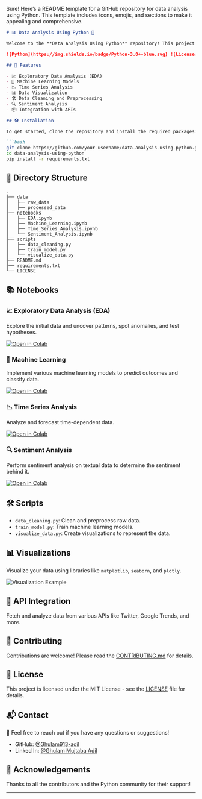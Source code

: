 Sure! Here’s a README template for a GitHub repository for data analysis using Python. This template includes icons, emojis, and sections to make it appealing and comprehensive.

```markdown
# 📊 Data Analysis Using Python 🐍

Welcome to the **Data Analysis Using Python** repository! This project is designed to provide comprehensive examples and resources for performing data analysis using Python. Explore a wide range of techniques and tools to unlock the potential of your data!

![Python](https://img.shields.io/badge/Python-3.8+-blue.svg) ![License: MIT](https://img.shields.io/badge/License-MIT-yellow.svg)

## 🚀 Features

- 📈 Exploratory Data Analysis (EDA)
- 🧠 Machine Learning Models
- 📉 Time Series Analysis
- 📊 Data Visualization
- 🛠️ Data Cleaning and Preprocessing
- 🔍 Sentiment Analysis
- 📦 Integration with APIs

## 🛠️ Installation

To get started, clone the repository and install the required packages:

```bash
git clone https://github.com/your-username/data-analysis-using-python.git
cd data-analysis-using-python
pip install -r requirements.txt
```

## 📂 Directory Structure

```plaintext
.
├── data
│   ├── raw_data
│   ├── processed_data
├── notebooks
│   ├── EDA.ipynb
│   ├── Machine_Learning.ipynb
│   ├── Time_Series_Analysis.ipynb
│   └── Sentiment_Analysis.ipynb
├── scripts
│   ├── data_cleaning.py
│   ├── train_model.py
│   └── visualize_data.py
├── README.md
├── requirements.txt
└── LICENSE
```

## 📚 Notebooks

### 📈 Exploratory Data Analysis (EDA)

Explore the initial data and uncover patterns, spot anomalies, and test hypotheses.

[![Open in Colab](https://colab.research.google.com/assets/colab-badge.svg)](https://colab.research.google.com/github/your-username/data-analysis-using-python/blob/main/notebooks/EDA.ipynb)

### 🧠 Machine Learning

Implement various machine learning models to predict outcomes and classify data.

[![Open in Colab](https://colab.research.google.com/assets/colab-badge.svg)](https://colab.research.google.com/github/your-username/data-analysis-using-python/blob/main/notebooks/Machine_Learning.ipynb)

### 📉 Time Series Analysis

Analyze and forecast time-dependent data.

[![Open in Colab](https://colab.research.google.com/assets/colab-badge.svg)](https://colab.research.google.com/github/your-username/data-analysis-using-python/blob/main/notebooks/Time_Series_Analysis.ipynb)

### 🔍 Sentiment Analysis

Perform sentiment analysis on textual data to determine the sentiment behind it.

[![Open in Colab](https://colab.research.google.com/assets/colab-badge.svg)](https://colab.research.google.com/github/your-username/data-analysis-using-python/blob/main/notebooks/Sentiment_Analysis.ipynb)

## 🛠️ Scripts

- `data_cleaning.py`: Clean and preprocess raw data.
- `train_model.py`: Train machine learning models.
- `visualize_data.py`: Create visualizations to represent the data.

## 📊 Visualizations

Visualize your data using libraries like `matplotlib`, `seaborn`, and `plotly`.

![Visualization Example](https://user-images.githubusercontent.com/your-username/visualization-example.png)

## 🔗 API Integration

Fetch and analyze data from various APIs like Twitter, Google Trends, and more.

## 🤝 Contributing

Contributions are welcome! Please read the [CONTRIBUTING.md](CONTRIBUTING.md) for details.

## 📄 License

This project is licensed under the MIT License - see the [LICENSE](LICENSE) file for details.

## 📬 Contact

📧 Feel free to reach out if you have any questions or suggestions!

- GitHub: [@Ghulam913-adil]([https://github.com/your-username](https://github.com/Ghulam913-adil))
- Linked In: [@Ghulam Mujtaba Adil]([https://twitter.com/your-twitter-handle](https://www.linkedin.com/in/ghulam-mujtaba-adil-ab9220169/))

## 🌟 Acknowledgements

Thanks to all the contributors and the Python community for their support!

---


